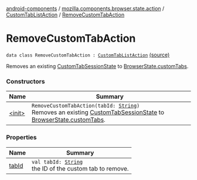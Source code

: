 [android-components](../../../index.md) / [mozilla.components.browser.state.action](../../index.md) / [CustomTabListAction](../index.md) / [RemoveCustomTabAction](./index.md)

# RemoveCustomTabAction

`data class RemoveCustomTabAction : `[`CustomTabListAction`](../index.md) [(source)](https://github.com/mozilla-mobile/android-components/blob/master/components/browser/state/src/main/java/mozilla/components/browser/state/action/BrowserAction.kt#L119)

Removes an existing [CustomTabSessionState](../../../mozilla.components.browser.state.state/-custom-tab-session-state/index.md) to [BrowserState.customTabs](../../../mozilla.components.browser.state.state/-browser-state/custom-tabs.md).

### Constructors

| Name | Summary |
|---|---|
| [&lt;init&gt;](-init-.md) | `RemoveCustomTabAction(tabId: `[`String`](https://kotlinlang.org/api/latest/jvm/stdlib/kotlin/-string/index.html)`)`<br>Removes an existing [CustomTabSessionState](../../../mozilla.components.browser.state.state/-custom-tab-session-state/index.md) to [BrowserState.customTabs](../../../mozilla.components.browser.state.state/-browser-state/custom-tabs.md). |

### Properties

| Name | Summary |
|---|---|
| [tabId](tab-id.md) | `val tabId: `[`String`](https://kotlinlang.org/api/latest/jvm/stdlib/kotlin/-string/index.html)<br>the ID of the custom tab to remove. |
